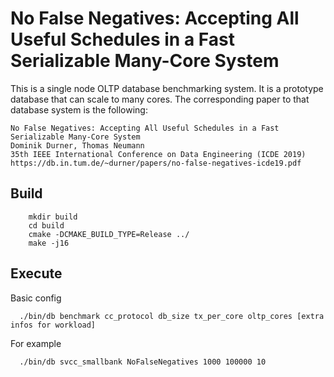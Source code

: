 No False Negatives: Accepting All Useful Schedules in a Fast Serializable Many-Core System
=======

This is a single node OLTP database benchmarking system.
It is a prototype database that can scale to many cores.
The corresponding paper to that database system is the following:

    No False Negatives: Accepting All Useful Schedules in a Fast Serializable Many-Core System
    Dominik Durner, Thomas Neumann
    35th IEEE International Conference on Data Engineering (ICDE 2019)
    https://db.in.tum.de/~durner/papers/no-false-negatives-icde19.pdf

Build
------------

```
    mkdir build
    cd build
    cmake -DCMAKE_BUILD_TYPE=Release ../
    make -j16
```


Execute
---
Basic config

```
  ./bin/db benchmark cc_protocol db_size tx_per_core oltp_cores [extra infos for workload]
```

For example
```
  ./bin/db svcc_smallbank NoFalseNegatives 1000 100000 10
```

